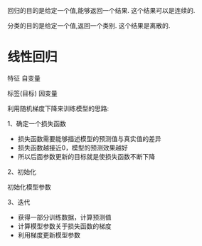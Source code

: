 回归的目的是给定一个值,能够返回一个结果. 这个结果可以是连续的.

分类的目的是给定一个值,返回一个类别. 这个结果是离散的.

# 线性回归

特征 自变量

标签(目标) 因变量

利用随机梯度下降来训练模型的思路:

1、确定一个损失函数

- 损失函数需要能够描述模型的预测值与真实值的差异
- 损失函数越接近0，模型的预测效果越好
- 所以后面参数更新的目标就是使损失函数不断下降

2、初始化

初始化模型参数

3、迭代

- 获得一部分训练数据，计算预测值
- 计算模型参数关于损失函数的梯度
- 利用梯度更新模型参数
